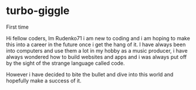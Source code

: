 # turbo-giggle

First time

Hi fellow coders, Im Rudenko71 i am new to coding and i am hoping to make this into a career in the future once i get the hang of it. 
I have always been into computers and use them a lot in my hobby as a music producer, i have always wondered how to build websites and apps and i was always put off by the sight of the strange language called code.

However i have decided to bite the bullet and dive into this world and hopefully make a success of it.
